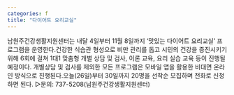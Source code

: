 ```yaml
---
categories: f
title: "다이어트 요리교실"
---
```

남원주건강생활지원센터는 내달 4일부터 11월 8일까지 ‘맛있는 다이어트 요리교실’ 프로그램을 운영한다.건강한 식습관 형성으로 비만 관리를 돕고 시민의 건강을 증진시키기 위해 6회에 걸쳐 1대1 맞춤형 개별 상담 및 검사, 이론 교육, 요리 실습 교육 등이 진행될 예정이다. 개별상담 및 검사를 제외한 모든 프로그램은 모바일 앱을 활용한 비대면 온라인 방식으로 진행된다.오늘(26일)부터 30일까지 20명을 선착순 모집하며 전화로 신청하면 된다. ▷문의: 737-5208(남원주건강생활지원센터)